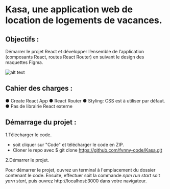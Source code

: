 # Kasa, une application web de location de logements de vacances.


## Objectifs :
Démarrer le projet React et développer l’ensemble de l’application (composants React, routes React Router) en suivant le design des maquettes Figma.

![alt text](../public/Kaza-homepage.png)

## Cahier des charges :
● Create React App ● React Router ● Styling: CSS est à utiliser par défaut. ● Pas de librairie React externe

## Démarrage du projet :

1.Télécharger le code.
- soit cliquer sur "Code" et télécharger le code en ZIP.
- Cloner le repo avec $ git clone https://github.com/fvnny-code/Kasa.git


2.Démarrer le projet. 

Pour démarrer le projet, ouvrez un terminal à l'emplacement du dossier contenant le code. Ensuite, effectuer soit la commande *npm run start* soit *yarn start*,  puis ouvrez http://localhost:3000 dans votre navigateur.
